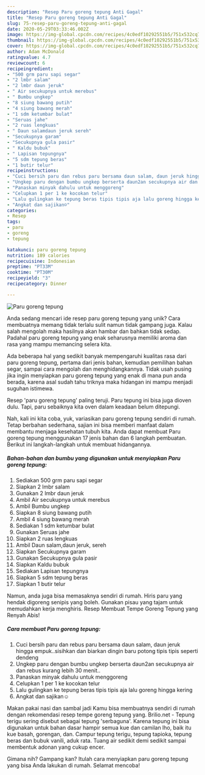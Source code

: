 ```yaml
---
description: "Resep Paru goreng tepung Anti Gagal"
title: "Resep Paru goreng tepung Anti Gagal"
slug: 75-resep-paru-goreng-tepung-anti-gagal
date: 2020-05-29T03:33:46.002Z
image: https://img-global.cpcdn.com/recipes/4c0edf10292551b5/751x532cq70/paru-goreng-tepung-foto-resep-utama.jpg
thumbnail: https://img-global.cpcdn.com/recipes/4c0edf10292551b5/751x532cq70/paru-goreng-tepung-foto-resep-utama.jpg
cover: https://img-global.cpcdn.com/recipes/4c0edf10292551b5/751x532cq70/paru-goreng-tepung-foto-resep-utama.jpg
author: Adam McDonald
ratingvalue: 4.7
reviewcount: 6
recipeingredient:
- "500 grm paru sapi segar"
- "2 lmbr salam"
- "2 lmbr daun jeruk"
- " Air secukupnya untuk merebus"
- " Bumbu ungkep"
- "8 siung bawang putih"
- "4 siung bawang merah"
- "1 sdm ketumbar bulat"
- "Seruas jahe"
- "2 ruas lengkuas"
- " Daun salamdaun jeruk sereh"
- "Secukupnya garam"
- "Secukupnya gula pasir"
- " Kaldu bubuk"
- " Lapisan tepungnya"
- "5 sdm tepung beras"
- "1 butir telur"
recipeinstructions:
- "Cuci bersih paru dan rebus paru bersama daun salam, daun jeruk hingga empuk..sisihkan dan biarkan dingin baru potong tipis tipis seperti dendeng"
- "Ungkep paru dengan bumbu ungkep berserta daun2an secukupnya air dan rebus kurang lebih 30 menit.."
- "Panaskan minyak dahulu untuk menggoreng"
- "Celupkan 1 per 1 ke kocokan telur"
- "Lalu gulingkan ke tepung beras tipis tipis aja lalu goreng hingga kering"
- "Angkat dan sajikan☺️"
categories:
- Resep
tags:
- paru
- goreng
- tepung

katakunci: paru goreng tepung 
nutrition: 189 calories
recipecuisine: Indonesian
preptime: "PT33M"
cooktime: "PT30M"
recipeyield: "3"
recipecategory: Dinner

---
```



![Paru goreng tepung](https://img-global.cpcdn.com/recipes/4c0edf10292551b5/751x532cq70/paru-goreng-tepung-foto-resep-utama.jpg)

Anda sedang mencari ide resep paru goreng tepung yang unik? Cara membuatnya memang tidak terlalu sulit namun tidak gampang juga. Kalau salah mengolah maka hasilnya akan hambar dan bahkan tidak sedap. Padahal paru goreng tepung yang enak seharusnya memiliki aroma dan rasa yang mampu memancing selera kita.

Ada beberapa hal yang sedikit banyak mempengaruhi kualitas rasa dari paru goreng tepung, pertama dari jenis bahan, kemudian pemilihan bahan segar, sampai cara mengolah dan menghidangkannya. Tidak usah pusing jika ingin menyiapkan paru goreng tepung yang enak di mana pun anda berada, karena asal sudah tahu triknya maka hidangan ini mampu menjadi suguhan istimewa.

Resep &#39;paru goreng tepung&#39; paling teruji. Paru tepung ini bisa juga dioven dulu. Tapi, paru sebaiknya kita oven dalam keadaan belum ditepungi.


Nah, kali ini kita coba, yuk, variasikan paru goreng tepung sendiri di rumah. Tetap berbahan sederhana, sajian ini bisa memberi manfaat dalam membantu menjaga kesehatan tubuh kita. Anda dapat membuat Paru goreng tepung menggunakan 17 jenis bahan dan 6 langkah pembuatan. Berikut ini langkah-langkah untuk membuat hidangannya.

<!--inarticleads1-->

##### Bahan-bahan dan bumbu yang digunakan untuk menyiapkan Paru goreng tepung:

1. Sediakan 500 grm paru sapi segar
1. Siapkan 2 lmbr salam
1. Gunakan 2 lmbr daun jeruk
1. Ambil  Air secukupnya untuk merebus
1. Ambil  Bumbu ungkep
1. Siapkan 8 siung bawang putih
1. Ambil 4 siung bawang merah
1. Sediakan 1 sdm ketumbar bulat
1. Gunakan Seruas jahe
1. Siapkan 2 ruas lengkuas
1. Ambil  Daun salam,daun jeruk, sereh
1. Siapkan Secukupnya garam
1. Gunakan Secukupnya gula pasir
1. Siapkan  Kaldu bubuk
1. Sediakan  Lapisan tepungnya
1. Siapkan 5 sdm tepung beras
1. Siapkan 1 butir telur


Namun, anda juga bisa memasaknya sendiri di rumah. Hiris paru yang hendak digoreng senipis yang boleh. Gunakan pisau yang tajam untuk memudahkan kerja menghiris. Resep Membuat Tempe Goreng Tepung yang Renyah Abis! 

<!--inarticleads2-->

##### Cara membuat Paru goreng tepung:

1. Cuci bersih paru dan rebus paru bersama daun salam, daun jeruk hingga empuk..sisihkan dan biarkan dingin baru potong tipis tipis seperti dendeng
1. Ungkep paru dengan bumbu ungkep berserta daun2an secukupnya air dan rebus kurang lebih 30 menit..
1. Panaskan minyak dahulu untuk menggoreng
1. Celupkan 1 per 1 ke kocokan telur
1. Lalu gulingkan ke tepung beras tipis tipis aja lalu goreng hingga kering
1. Angkat dan sajikan☺️


Makan pakai nasi dan sambal jadi Kamu bisa membuatnya sendiri di rumah dengan rekomendasi resep tempe goreng tepung yang. Brilio.net - Tepung terigu sering disebut sebagai tepung &#39;serbaguna&#39;. Karena tepung ini bisa digunakan untuk bahan dasar hampir semua kue dan camilan lho, baik itu kue basah, gorengan, dan. Campur tepung terigu, tepung tapioka, tepung beras dan bubuk vanili, aduk rata. Tuang air sedikit demi sedikit sampai membentuk adonan yang cukup encer. 

Gimana nih? Gampang kan? Itulah cara menyiapkan paru goreng tepung yang bisa Anda lakukan di rumah. Selamat mencoba!
